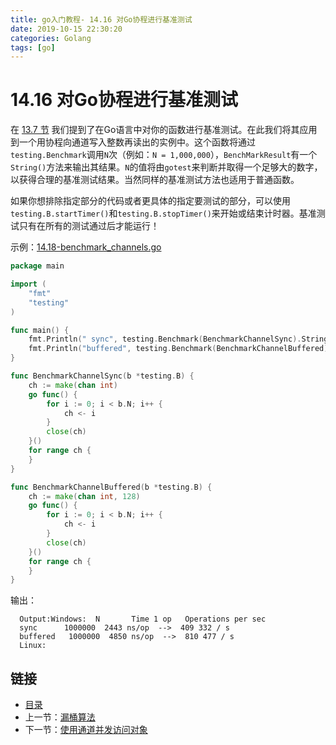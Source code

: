 ```yaml
---
title: go入门教程- 14.16 对Go协程进行基准测试   
date: 2019-10-15 22:30:20   
categories: Golang   
tags: [go]   
---
```

# 14.16 对Go协程进行基准测试

在 [13.7 节](file://13.7.md) 我们提到了在Go语言中对你的函数进行基准测试。在此我们将其应用到一个用协程向通道写入整数再读出的实例中。这个函数将通过`testing.Benchmark`调用`N`次（例如：`N = 1,000,000`），`BenchMarkResult`有一个`String()`方法来输出其结果。`N`的值将由`gotest`来判断并取得一个足够大的数字，以获得合理的基准测试结果。当然同样的基准测试方法也适用于普通函数。

如果你想排除指定部分的代码或者更具体的指定要测试的部分，可以使用`testing.B.startTimer()`和`testing.B.stopTimer()`来开始或结束计时器。基准测试只有在所有的测试通过后才能运行！ 

示例：[14.18-benchmark_channels.go](examples/chapter_14/benchmark_channels.go)

```go
package main

import (
	"fmt"
	"testing"
)

func main() {
	fmt.Println(" sync", testing.Benchmark(BenchmarkChannelSync).String())
	fmt.Println("buffered", testing.Benchmark(BenchmarkChannelBuffered).String())
}

func BenchmarkChannelSync(b *testing.B) {
	ch := make(chan int)
	go func() {
		for i := 0; i < b.N; i++ {
			ch <- i
		}
		close(ch)
	}()
	for range ch {
	}
}

func BenchmarkChannelBuffered(b *testing.B) {
	ch := make(chan int, 128)
	go func() {
		for i := 0; i < b.N; i++ {
			ch <- i
		}
		close(ch)
	}()
	for range ch {
	}
}
```
输出：
```
  Output:Windows:  N       Time 1 op   Operations per sec
  sync      1000000  2443 ns/op  -->  409 332 / s
  buffered   1000000  4850 ns/op  -->  810 477 / s
  Linux:
```
  
 
## 链接
  
- [目录](https://blog.zshipu.com/go%E5%85%A5%E9%97%A8%E6%95%99%E7%A8%8B/index.html)
- 上一节：[漏桶算法](file://14.15.md)
- 下一节：[使用通道并发访问对象](file://14.17.md)
 
 
